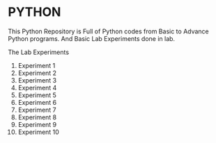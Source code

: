 # PYTHON

This Python Repository is Full of Python codes from Basic to Advance Python programs.
And Basic Lab Experiments done in lab.

The Lab Experiments 
1. Experiment 1
2. Experiment 2
3. Experiment 3
4. Experiment 4
5. Experiment 5
6. Experiment 6
7. Experiment 7
8. Experiment 8
9. Experiment 9
10. Experiment 10
